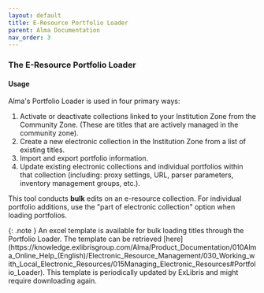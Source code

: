 ```yaml
---
layout: default
title: E-Resource Portfolio Loader
parent: Alma Documentation
nav_order: 3
---
```

### The E-Resource Portfolio Loader

#### Usage
Alma's Portfolio Loader is used in four primary ways: 
1. Activate or deactivate collections linked to your Institution Zone from the Community Zone. (These are titles that are actively managed in the community zone).
2. Create a new electronic collection in the Institution Zone from a list of existing titles.
3. Import and export portfolio information.
4. Update existing electronic collections and individual portfolios within that collection (including: proxy settings, URL, parser parameters, inventory management groups, etc.).

This tool conducts **bulk** edits on an e-resource collection. For individual portfolio additions, use the "part of electronic collection" option when loading portfolios.


<div markdown="block">
{: .note }
An excel template is available for bulk loading titles through the Portfolio Loader. The template can be retrieved [here](https://knowledge.exlibrisgroup.com/Alma/Product_Documentation/010Alma_Online_Help_(English)/Electronic_Resource_Management/030_Working_with_Local_Electronic_Resources/015Managing_Electronic_Resources#Portfolio_Loader). This template is periodically updated by ExLibris and might require downloading again.
</div>